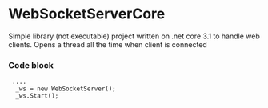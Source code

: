 # WebSocketServerCore

Simple library (not executable) project written on .net core 3.1 to handle web clients.
Opens a thread all the time when client is connected


### Code block
```
 .... 
  _ws = new WebSocketServer(); 
  _ws.Start();
```
